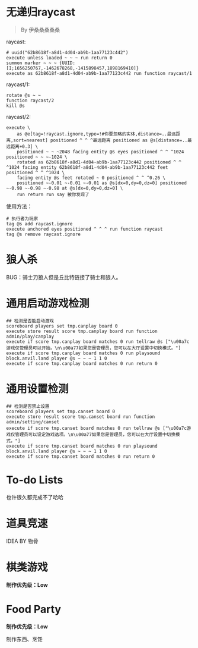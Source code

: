 # 无递归raycast
> By 伊桑桑桑桑桑

raycast:
```mcfunction
# uuid("62b8618f-a8d1-4d04-ab9b-1aa77123c442")
execute unless loaded ~ ~ ~ run return 0
summon marker ~ ~ ~ {UUID:[I;1656250767,-1462678268,-1415898457,1898169410]}
execute as 62b8618f-a8d1-4d04-ab9b-1aa77123c442 run function raycast/1
```

raycast/1:
```mcfunction
rotate @s ~ ~
function raycast/2
kill @s
```

raycast/2:
```mcfunction
execute \
    as @e[tag=!raycast.ignore,type=!#你要忽略的实体,distance=..最远距离,sort=nearest] positioned ^ ^ ^最远距离 positioned as @s[distance=..最远距离+0.3] \
    positioned ~ ~ ~2048 facing entity @s eyes positioned ^ ^ ^1024 positioned ~ ~ ~-1024 \
    rotated as 62b8618f-a8d1-4d04-ab9b-1aa77123c442 positioned ^ ^ ^1024 facing entity 62b8618f-a8d1-4d04-ab9b-1aa77123c442 feet positioned ^ ^ ^1024 \
    facing entity @s feet rotated ~ 0 positioned ^ ^ ^0.26 \
    positioned ~-0.01 ~-0.01 ~-0.01 as @s[dx=0,dy=0,dz=0] positioned ~-0.98 ~-0.98 ~-0.98 at @s[dx=0,dy=0,dz=0] \
    run return run say 被你发现了
```

使用方法：
```mcfunction
# 执行者为玩家
tag @s add raycast.ignore
execute anchored eyes positioned ^ ^ ^ run function raycast
tag @s remove raycast.ignore
```


# 狼人杀
BUG：骑士刀狼人但是丘比特链接了骑士和狼人。
# 通用启动游戏检测
```mcfunction
## 检测是否能启动游戏
scoreboard players set tmp.canplay board 0
execute store result score tmp.canplay board run function admin/play/canplay
execute if score tmp.canplay board matches 0 run tellraw @s ["\u00a7c游戏仅管理员可以开始。\n\u00a77如果您是管理员，您可以在大厅设置中切换模式。"]
execute if score tmp.canplay board matches 0 run playsound block.anvil.land player @s ~ ~ ~ 1 1 0
execute if score tmp.canplay board matches 0 run return 0
```

# 通用设置检测
```mcfunction
## 检测是否禁止设置
scoreboard players set tmp.canset board 0
execute store result score tmp.canset board run function admin/setting/canset
execute if score tmp.canset board matches 0 run tellraw @s ["\u00a7c游戏仅管理员可以设定游戏选项。\n\u00a77如果您是管理员，您可以在大厅设置中切换模式。"]
execute if score tmp.canset board matches 0 run playsound block.anvil.land player @s ~ ~ ~ 1 1 0
execute if score tmp.canset board matches 0 run return 0
```

# To-do Lists

也许很久都完成不了哈哈

# 道具竞速
IDEA BY 物骨

# 棋类游戏

**制作优先级：Low**

# Food Party

**制作优先级：Low**

制作东西、烹饪